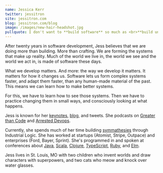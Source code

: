 ```yaml
---
name: Jessica Kerr
twitter: jessitron
site: jessitron.com
blog: jessitron.com/blog
image: /images/new-hair-headshot.jpg
pullquote: I don't want to **build software** so much as <br>**build understanding and express it in software**[.](https://twitter.com/jessitron/status/1255850505798025218)
---
```


After twenty years in software development, Jess believes that we are doing more than building.
More than crafting.
We are forming the systems that make up reality. Much of the world we live in, the world we see
and the world we act in, is made of software these days.

What we develop matters. And more: the way we develop it matters. It matters for how it changes us.
Software lets us form complex systems faster, and adapt them faster, than any
human-made material of the past. This means we can learn how to make better systems.

For this, we have to learn how to see those systems. Then we have to practice changing them
in small ways, and consciously looking at what happens.

Jess is known for her [keynotes](https://jessitron.com/2019/11/05/keynote-collective-problem-solving-in-music-science-art-and-software/),
[blog](https://jessitron.com/blog), and tweets. She podcasts on 
[Greater than Code](https://greaterthancode.com) and [Arrested
Devops](https://arresteddevops.com).

Currently, she spends much of her time building [symmathesies](https://jessitron.com/2018/10/25/symmathecist-n/)
through Industrial Logic.
She has worked at startups (Atomist, Stripe, Outpace) and enterprises (Ford, Bayer, Sprint). She's programmed in
and spoken at conferences about
[Java](https://jessitron.com/2014/09/19/talk-concurrency-options-on-the-jvm/),
[Scala](https://www.infoq.com/presentations/io-code-data/?itm_source=presentations_about_Code-Mesh-2013&itm_medium=link&itm_campaign=Code-Mesh-2013),
[Clojure](https://jessitron.com/2020/11/27/talk-contracts-as-types/),
[TypeScript](https://www.infoq.com/presentations/typescript-type-system-2018/), 
[Ruby](https://wordpress.com/post/jessitron.com/3103), 
and [Elm](https://jessitron.com/2020/11/27/talk-adventures-in-elm/).

Jess lives in St. Louis, MO with two children who invent worlds and draw characters with superpowers, and two cats 
who meow and knock over water glasses.